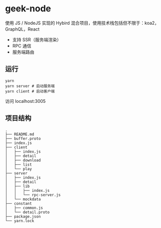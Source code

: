 # geek-node
使用 JS / NodeJS 实现的 Hybird 混合项目，使用技术栈包括但不限于：koa2，GraphQL，React

* 支持 SSR（服务端渲染）
* RPC 通信
* 服务端路由

## 运行
```shell
yarn
yarn server # 启动服务端
yarn client # 启动客户端
```
访问 localhost:3005

## 项目结构
```shell
.
├── README.md
├── buffer.proto
├── index.js
├── client
│   ├── index.js
│   ├── detail
│   ├── download
│   ├── list
│   └── play
├── server
│   ├── index.js
│   ├── detail
│   ├── lib
│   │   ├── index.js
│   │   └── rpc-server.js
│   └── mockdata
├── constant
│   ├── common.js
│   └── detail.proto
├── package.json
└── yarn.lock
```